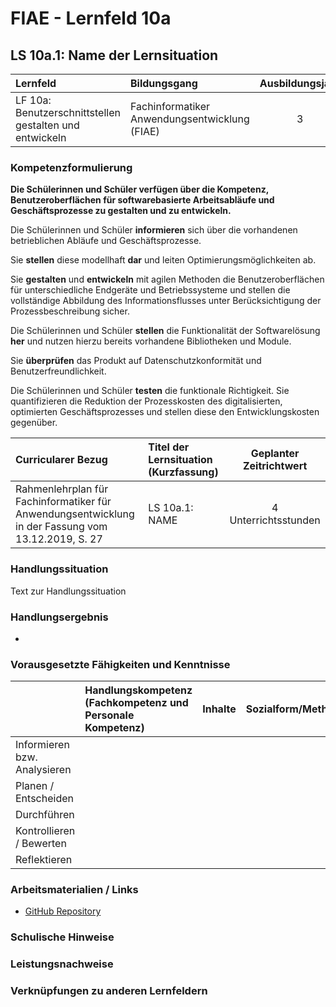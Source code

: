 # FIAE - Lernfeld 10a

## LS 10a.1: Name der Lernsituation

| Lernfeld | Bildungsgang | Ausbildungsjahr |
| :--- | :--- | :---: |
| LF 10a: Benutzerschnittstellen gestalten und entwickeln | Fachinformatiker Anwendungsentwicklung (FIAE) | 3 |

### Kompetenzformulierung

**Die Schülerinnen und Schüler verfügen über die Kompetenz, Benutzeroberflächen für
softwarebasierte Arbeitsabläufe und Geschäftsprozesse zu gestalten und zu entwickeln.**

Die Schülerinnen und Schüler **informieren** sich über die vorhandenen betrieblichen Abläufe und Geschäftsprozesse.

Sie **stellen** diese modellhaft **dar** und leiten Optimierungsmöglichkeiten ab.

Sie **gestalten** und **entwickeln** mit agilen Methoden die Benutzeroberflächen für unterschiedliche Endgeräte und Betriebssysteme und stellen die vollständige Abbildung des Informationsflusses unter Berücksichtigung der Prozessbeschreibung sicher.

Die Schülerinnen und Schüler **stellen** die Funktionalität der Softwarelösung **her** und nutzen hierzu bereits vorhandene Bibliotheken und Module.

Sie **überprüfen** das Produkt auf Datenschutzkonformität und Benutzerfreundlichkeit.

Die Schülerinnen und Schüler **testen** die funktionale Richtigkeit. Sie quantifizieren die Reduktion der Prozesskosten des digitalisierten, optimierten Geschäftsprozesses und stellen diese den Entwicklungskosten gegenüber.

| Curricularer Bezug | Titel der Lernsituation (Kurzfassung) | Geplanter Zeitrichtwert |
| :--- | :--- | :---: |
| Rahmenlehrplan für Fachinformatiker für Anwendungsentwicklung in der Fassung vom 13.12.2019, S. 27 | LS 10a.1: NAME | 4 Unterrichtsstunden |

### Handlungssituation

Text zur Handlungssituation

### Handlungsergebnis

- 

### Vorausgesetzte Fähigkeiten und Kenntnisse

| | Handlungskompetenz (Fachkompetenz und Personale Kompetenz) | Inhalte | Sozialform/Methoden |
| :--- | :--- | :--- | :--- |
| Informieren bzw. Analysieren |  | |  |
| Planen / Entscheiden |  |  |  |
| Durchführen |  | |  |
| Kontrollieren / Bewerten |  | |  |
| Reflektieren |  | |  |


### Arbeitsmaterialien / Links

- [GitHub Repository](https://github.com/schlumpfen/LF10a)

### Schulische Hinweise

### Leistungsnachweise

### Verknüpfungen zu anderen Lernfeldern 